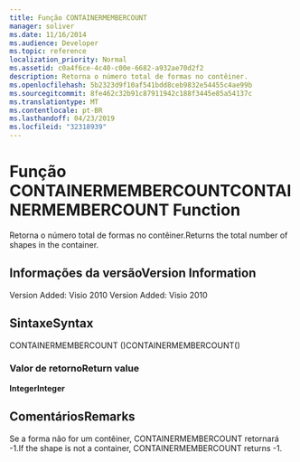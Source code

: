 ```yaml
---
title: Função CONTAINERMEMBERCOUNT
manager: soliver
ms.date: 11/16/2014
ms.audience: Developer
ms.topic: reference
localization_priority: Normal
ms.assetid: c0a4f6ce-4c40-c00e-6682-a932ae70d2f2
description: Retorna o número total de formas no contêiner.
ms.openlocfilehash: 5b2323d9f10af541bdd8ceb9832e54455c4ae99b
ms.sourcegitcommit: 8fe462c32b91c87911942c188f3445e85a54137c
ms.translationtype: MT
ms.contentlocale: pt-BR
ms.lasthandoff: 04/23/2019
ms.locfileid: "32318939"
---
```

# <a name="containermembercount-function"></a><span data-ttu-id="75387-103">Função CONTAINERMEMBERCOUNT</span><span class="sxs-lookup"><span data-stu-id="75387-103">CONTAINERMEMBERCOUNT Function</span></span>

<span data-ttu-id="75387-104">Retorna o número total de formas no contêiner.</span><span class="sxs-lookup"><span data-stu-id="75387-104">Returns the total number of shapes in the container.</span></span>
  
## <a name="version-information"></a><span data-ttu-id="75387-105">Informações da versão</span><span class="sxs-lookup"><span data-stu-id="75387-105">Version Information</span></span>

<span data-ttu-id="75387-106">Version Added: Visio 2010
</span><span class="sxs-lookup"><span data-stu-id="75387-106">Version Added: Visio 2010</span></span> 
  
## <a name="syntax"></a><span data-ttu-id="75387-107">Sintaxe</span><span class="sxs-lookup"><span data-stu-id="75387-107">Syntax</span></span>

<span data-ttu-id="75387-108">CONTAINERMEMBERCOUNT ()</span><span class="sxs-lookup"><span data-stu-id="75387-108">CONTAINERMEMBERCOUNT()</span></span>
  
### <a name="return-value"></a><span data-ttu-id="75387-109">Valor de retorno</span><span class="sxs-lookup"><span data-stu-id="75387-109">Return value</span></span>

 <span data-ttu-id="75387-110">**Integer**</span><span class="sxs-lookup"><span data-stu-id="75387-110">**Integer**</span></span>
  
## <a name="remarks"></a><span data-ttu-id="75387-111">Comentários</span><span class="sxs-lookup"><span data-stu-id="75387-111">Remarks</span></span>

<span data-ttu-id="75387-112">Se a forma não for um contêiner, CONTAINERMEMBERCOUNT retornará -1.</span><span class="sxs-lookup"><span data-stu-id="75387-112">If the shape is not a container, CONTAINERMEMBERCOUNT returns -1.</span></span>
  

